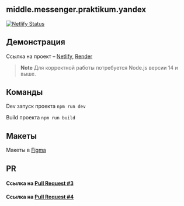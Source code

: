 ## middle.messenger.praktikum.yandex
[![Netlify Status](https://api.netlify.com/api/v1/badges/4d53d2d5-5bcb-4da6-bb21-2d625ed399b2/deploy-status)](https://app.netlify.com/sites/mellifluous-piroshki-f29470/deploys)


## Демонстрация
Ссылка на проект  – [Netlify](https://chat-yandex-avazhov.netlify.app), [Render](https://middle-frontend-sprint-4-sec.onrender.com/messenger)


> **Note**
> Для корректной работы потребуется Node.js версии 14 и выше.


## Команды
Dev запуск проекта
```npm run dev```

Build проекта
```npm run build```


## Макеты
Макеты в [Figma](https://www.figma.com/proto/dTsFaXsd4ArMxY9AZ06OTz/Untitled?node-id=1%3A682&scaling=min-zoom&page-id=0%3A1)


## PR
#### Ссылка на [Pull Request #3](https://github.com/vvozvv/middle.messenger.praktikum.yandex/pull/4)
#### Ссылка на [Pull Request #4]()

